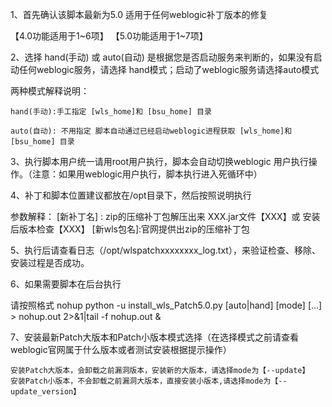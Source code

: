 1、首先确认该脚本最新为5.0 适用于任何weblogic补丁版本的修复

   【4.0功能适用于1~6项】
   【5.0功能适用于1~7项】
   
2、选择 hand(手动) 或 auto(自动) 是根据您是否启动服务来判断的，如果没有启动任何weblogic服务，请选择 hand模式；启动了weblogic服务请选择auto模式

   两种模式解释说明：
   
    hand(手动):手工指定 [wls_home]和 [bsu_home] 目录
    
    auto(自动): 不用指定 脚本自动通过已经启动weblogic进程获取 [wls_home]和 [bsu_home] 目录
    
3、执行脚本用户统一请用root用户执行，脚本会自动切换weblogic 用户执行操作。（注意：如果用weblogic用户执行，脚本执行进入死循环中）

4、补丁和脚本位置建议都放在/opt目录下，然后按照说明执行

   参数解释：
   [新补丁名] : zip的压缩补丁包解压出来 XXX.jar文件【XXX】或 安装后版本检查【XXX】
   [新wls包名]:官网提供出zip的压缩补丁包
   
5、执行后请查看日志（/opt/wlspatchxxxxxxxx_log.txt），来验证检查、移除、安装过程是否成功。

6、如果需要脚本在后台执行

   请按照格式 nohup python -u install_wls_Patch5.0.py [auto|hand] [mode] [...] > nohup.out 2>&1|tail -f nohup.out &
   
7、安装最新Patch大版本和Patch小版本模式选择（在选择模式之前请查看weblogic官网属于什么版本或者测试安装根据提示操作）

    安装Patch大版本，会卸载之前漏洞版本，安装新的大版本，请选择mode为【--update】
    安装Patch小版本，不会卸载之前漏洞大版本，直接安装小版本,请选择mode为【--update_version】
